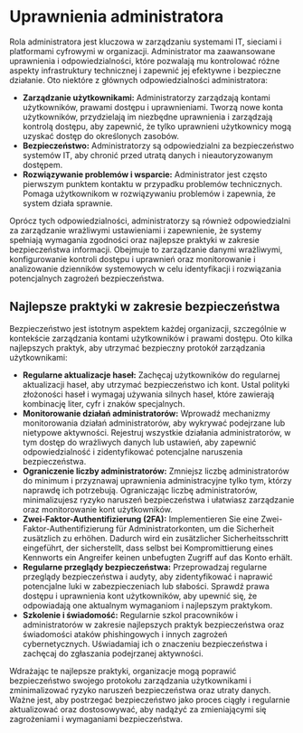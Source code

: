 # Uprawnienia administratora

Rola administratora jest kluczowa w zarządzaniu systemami IT, sieciami i platformami cyfrowymi w organizacji. Administrator ma zaawansowane uprawnienia i odpowiedzialności, które pozwalają mu kontrolować różne aspekty infrastruktury technicznej i zapewnić jej efektywne i bezpieczne działanie. Oto niektóre z głównych odpowiedzialności administratora:

* **Zarządzanie użytkownikami:** Administratorzy zarządzają kontami użytkowników, prawami dostępu i uprawnieniami. Tworzą nowe konta użytkowników, przydzielają im niezbędne uprawnienia i zarządzają kontrolą dostępu, aby zapewnić, że tylko uprawnieni użytkownicy mogą uzyskać dostęp do określonych zasobów.
* **Bezpieczeństwo:** Administratorzy są odpowiedzialni za bezpieczeństwo systemów IT, aby chronić przed utratą danych i nieautoryzowanym dostępem.
* **Rozwiązywanie problemów i wsparcie:** Administrator jest często pierwszym punktem kontaktu w przypadku problemów technicznych. Pomaga użytkownikom w rozwiązywaniu problemów i zapewnia, że system działa sprawnie.

Oprócz tych odpowiedzialności, administratorzy są również odpowiedzialni za zarządzanie wrażliwymi ustawieniami i zapewnienie, że systemy spełniają wymagania zgodności oraz najlepsze praktyki w zakresie bezpieczeństwa informacji. Obejmuje to zarządzanie danymi wrażliwymi, konfigurowanie kontroli dostępu i uprawnień oraz monitorowanie i analizowanie dzienników systemowych w celu identyfikacji i rozwiązania potencjalnych zagrożeń bezpieczeństwa.

## Najlepsze praktyki w zakresie bezpieczeństwa

Bezpieczeństwo jest istotnym aspektem każdej organizacji, szczególnie w kontekście zarządzania kontami użytkowników i prawami dostępu. Oto kilka najlepszych praktyk, aby utrzymać bezpieczny protokół zarządzania użytkownikami:

* **Regularne aktualizacje haseł:** Zachęcaj użytkowników do regularnej aktualizacji haseł, aby utrzymać bezpieczeństwo ich kont. Ustal polityki złożoności haseł i wymagaj używania silnych haseł, które zawierają kombinację liter, cyfr i znaków specjalnych.
* **Monitorowanie działań administratorów:** Wprowadź mechanizmy monitorowania działań administratorów, aby wykrywać podejrzane lub nietypowe aktywności. Rejestruj wszystkie działania administratorów, w tym dostęp do wrażliwych danych lub ustawień, aby zapewnić odpowiedzialność i zidentyfikować potencjalne naruszenia bezpieczeństwa.
* **Ograniczenie liczby administratorów:** Zmniejsz liczbę administratorów do minimum i przyznawaj uprawnienia administracyjne tylko tym, którzy naprawdę ich potrzebują. Ograniczając liczbę administratorów, minimalizujesz ryzyko naruszeń bezpieczeństwa i ułatwiasz zarządzanie oraz monitorowanie kont użytkowników.
* **Zwei-Faktor-Authentifizierung (2FA):** Implementieren Sie eine Zwei-Faktor-Authentifizierung für Administratorkonten, um die Sicherheit zusätzlich zu erhöhen. Dadurch wird ein zusätzlicher Sicherheitsschritt eingeführt, der sicherstellt, dass selbst bei Kompromittierung eines Kennworts ein Angreifer keinen unbefugten Zugriff auf das Konto erhält.
* **Regularne przeglądy bezpieczeństwa:** Przeprowadzaj regularne przeglądy bezpieczeństwa i audyty, aby zidentyfikować i naprawić potencjalne luki w zabezpieczeniach lub słabości. Sprawdź prawa dostępu i uprawnienia kont użytkowników, aby upewnić się, że odpowiadają one aktualnym wymaganiom i najlepszym praktykom.
* **Szkolenie i świadomość:** Regularnie szkol pracowników i administratorów w zakresie najlepszych praktyk bezpieczeństwa oraz świadomości ataków phishingowych i innych zagrożeń cybernetycznych. Uświadamiaj ich o znaczeniu bezpieczeństwa i zachęcaj do zgłaszania podejrzanej aktywności.

Wdrażając te najlepsze praktyki, organizacje mogą poprawić bezpieczeństwo swojego protokołu zarządzania użytkownikami i zminimalizować ryzyko naruszeń bezpieczeństwa oraz utraty danych. Ważne jest, aby postrzegać bezpieczeństwo jako proces ciągły i regularnie aktualizować oraz dostosowywać, aby nadążyć za zmieniającymi się zagrożeniami i wymaganiami bezpieczeństwa.